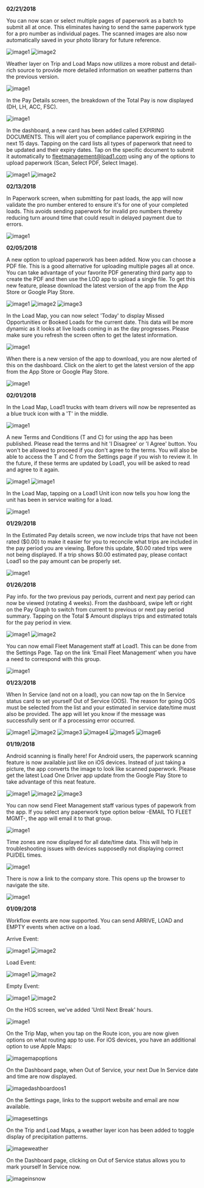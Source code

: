 **02/21/2018**

You can now scan or select multiple pages of paperwork as a batch to submit all at once.  This eliminates having to send the same paperwork type for a pro number as individual pages.  The scanned images are also now automatically saved in your photo library for future reference.

![image1](_media/whatsnew/imagescan2.png)
![image2](_media/whatsnew/imagescan1.png)

Weather layer on Trip and Load Maps now utilizes a more robust and detail-rich source to provide more detailed information on weather patterns than the previous version.  

![image1](_media/whatsnew/imagemapweather.png)

In the Pay Details screen, the breakdown of the Total Pay is now displayed (DH, LH, ACC, FSC).

![image1](_media/whatsnew/imagepaydetails1.png)

In the dashboard, a new card has been added called EXPIRING DOCUMENTS.  This will alert you of compliance paperwork expiring in the next 15 days.  Tapping on the card lists all types of paperwork that need to be updated and their expiry dates.  Tap on the specific document to submit it automatically to fleetmanagement@load1.com using any of the options to upload paperwork (Scan, Select PDF, Select Image).

![image1](_media/whatsnew/imagedashboardcard4.png)
![image2](_media/whatsnew/imagedashboardcard5.png)

**02/13/2018**

In Paperwork screen, when submitting for past loads, the app will now validate the pro number entered to ensure it's for one of your completed loads.  This avoids sending paperwork for invalid pro numbers thereby reducing turn around time that could result in delayed payment due to errors.

![image1](_media/whatsnew/imagepwoption4.png)

**02/05/2018**

A new option to upload paperwork has been added.  Now you can choose a PDF file.  This is a good alternative for uploading multiple pages all at once.  You can take advantage of your favorite PDF generating third party app to create the PDF and then use the LOD app to upload a single file.  To get this new feature, please download the latest version of the app from the App Store or Google Play Store.

![image1](_media/whatsnew/imagepwoption1.png)
![image2](_media/whatsnew/imagepwoption2.png)
![image3](_media/whatsnew/imagepwoption3.png)

In the Load Map, you can now select 'Today' to display Missed Opportunities or Booked Loads for the current date.  This data will be more dynamic as it looks at live loads coming in as the day progresses.  Please make sure you refresh the screen often to get the latest information.

![image1](_media/whatsnew/imageloadmapoption1.png)

When there is a new version of the app to download, you are now alerted of this on the dashboard.  Click on the alert to get the latest version of the app from the App Store or Google Play Store.

![image1](_media/whatsnew/imagedashboardcard3.png)

**02/01/2018**

In the Load Map, Load1 trucks with team drivers will now be represented as a blue truck icon with a 'T' in the middle.

![image1](_media/whatsnew/imagemapoptions3.png)

A new Terms and Conditions (T and C) for using the app has been published.  Please read the terms and hit 'I Disagree' or 'I Agree' button.  You won't be allowed to proceed if you don't agree to the terms.  You will also be able to access the T and C from the Settings page if you wish to review it.  In the future, if these terms are updated by Load1, you will be asked to read and agree to it again.  

![image1](_media/whatsnew/imageTandC.png)
![image1](_media/whatsnew/imageTandC2.png)

In the Load Map, tapping on a Load1 Unit icon now tells you how long the unit has been in service waiting for a load.

![image1](_media/whatsnew/imagemapoptions1.png)

**01/29/2018**

In the Estimated Pay details screen, we now include trips that have not been rated ($0.00) to make it easier for you to reconcile what trips are included in the pay period you are viewing.  Before this update, $0.00 rated trips were not being displayed. If a trip shows $0.00 estimated pay, please contact Load1 so the pay amount can be properly set.

![image1](_media/whatsnew/imagepayinfo4.png)

**01/26/2018**

Pay info. for the two previous pay periods, current and next pay period can now be viewed (rotating 4 weeks).  From the dashboard, swipe left or right on the Pay Graph to switch from current to previous or next pay period summary.  Tapping on the Total $ Amount displays trips and estimated totals for the pay period in view.

![image1](_media/whatsnew/imagepayinfo2.png)
![image2](_media/whatsnew/imagepayinfo1.png)

You can now email Fleet Management staff at Load1. This can be done from the Settings Page. Tap on the link ‘Email Fleet Management’ when you have a need to correspond with this group.

![image1](_media/whatsnew/imagesettings1.png)

**01/23/2018**

When In Service (and not on a load), you can now tap on the In Service status card to set yourself Out of Service (OOS).  The reason for going OOS must be selected from the list and your estimated in service date/time must also be provided.  The app will let you know if the message was successfully sent or if a processing error occurred.

![image1](_media/whatsnew/imagesetOOS1.png)
![image2](_media/whatsnew/imagesetOOS2.png)
![image3](_media/whatsnew/imagesetOOS3.png)
![image4](_media/whatsnew/imagesetOOS4.png)
![image5](_media/whatsnew/imagesetOOS5.png)
![image6](_media/whatsnew/imagesetOOS6.png)

**01/19/2018**

Android scanning is finally here!  For Android users, the paperwork scanning feature is now available just like on iOS devices.  Instead of just taking a picture, the app converts the image to look like scanned paperwork.  Please get the latest Load One Driver app update from the Google Play Store to take advantage of this neat feature.

![image1](_media/whatsnew/imageAndroidscan1.png)
![image2](_media/whatsnew/imageAndroidscan.png)
![image3](_media/whatsnew/imageAndroidscan3.png)

You can now send Fleet Management staff various types of papework from the app.  If you select any paperwork type option below -EMAIL TO FLEET MGMT-, the app will email it to that group. 

![image1](_media/whatsnew/imagepwtypes4.png)

Time zones are now displayed for all date/time data.  This will help in troubleshooting issues with devices supposedly not displaying correct PU/DEL times.

![image1](_media/whatsnew/imageTMZ.png)

There is now a link to the company store. This opens up the browser to navigate the site.

![image1](_media/whatsnew/imagecostore.png)

**01/09/2018**

Workflow events are now supported.  You can send ARRIVE, LOAD and EMPTY events when active on a load.

Arrive Event:

![image1](_media/messages/imagearrive1.png)
![image2](_media/messages/imagearrive2.png)

Load Event:

![image1](_media/messages/imageload1.png)
![image2](_media/messages/imageload2.png)

Empty Event:

![image1](_media/messages/imageempty1.png)
![image2](_media/messages/imageempty2.png)

On the HOS screen, we've added 'Until Next Break' hours.

![image1](_media/hos/imageHOS2.png)


On the Trip Map, when you tap on the Route icon, you are now given options on what routing app to use.  For iOS devices, you have an additional option to use Apple Maps:

![imagemapoptions](_media/whatsnew/imagemapoptions.png)

On the Dashboard page, when Out of Service, your next Due In Service date and time are now displayed.

![imagedashboardoos1](_media/whatsnew/imagedashboardoos1.png)

On the Settings page, links to the support website and email are now available.

![imagesettings](_media/whatsnew/imagesettings.png)

On the Trip and Load Maps, a weather layer icon has been added to toggle display of precipitation patterns.

![imageweather](_media/whatsnew/imageweather.png)

On the Dashboard page, clicking on Out of Service status allows you to mark yourself In Service now.

![imageinsnow](_media/whatsnew/imageinsnow.png)
